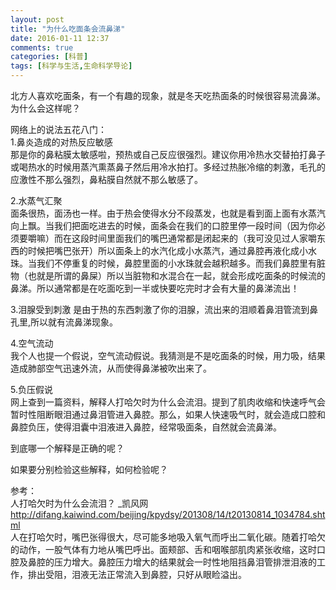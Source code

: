 ```yaml
---
layout: post
title: "为什么吃面条会流鼻涕"
date: 2016-01-11 12:37
comments: true
categories: [科普]
tags: [科学与生活,生命科学导论]
---
```

北方人喜欢吃面条，有一个有趣的现象，就是冬天吃热面条的时候很容易流鼻涕。为什么会这样呢？  

网络上的说法五花八门：  
1.鼻炎造成的对热反应敏感  
那是你的鼻粘膜太敏感啦，预热或自己反应很强烈。建议你用冷热水交替拍打鼻子或喝热水的时候用蒸汽熏蒸鼻子然后用冷水拍打。多经过热胀冷缩的刺激，毛孔的应激性不那么强烈，鼻粘膜自然就不那么敏感了。  

2.水蒸气汇聚  
面条很热，面汤也一样。由于热会使得水分不段蒸发，也就是看到面上面有水蒸汽向上飘。当我们把面吃进去的时候，面条会在我们的口腔里停一段时间（因为你必须要嚼嘛）而在这段时间里面我们的嘴巴通常都是闭起来的（我可没见过人家嚼东西的时候把嘴巴张开）所以面条上的水汽化成小水蒸汽，通过鼻腔再液化成小水珠。当我们不停重复的时候，鼻腔里面的小水珠就会越积越多。而我们鼻腔里有脏物（也就是所谓的鼻屎）所以当脏物和水混合在一起，就会形成吃面条的时候流的鼻涕。所以通常都是在吃面吃到一半或快要吃完时才会有大量的鼻涕流出！  

3.泪腺受到刺激
是由于热的东西刺激了你的泪腺，流出来的泪顺着鼻泪管流到鼻孔里,所以就有流鼻涕现象。  

4.空气流动  
我个人也提一个假说，空气流动假说。我猜测是不是吃面条的时候，用力吸，结果造成肺部空气迅速外流，从而使得鼻涕被吹出来了。  

5.负压假说  
网上查到一篇资料，解释人打哈欠时为什么会流泪。提到了肌肉收缩和快速呼气会暂时性阻断眼泪通过鼻泪管进入鼻腔。那么，如果人快速吸气时，就会造成口腔和鼻腔负压，使得泪囊中泪液进入鼻腔，经常吸面条，自然就会流鼻涕。  

到底哪一个解释是正确的呢？  

如果要分别检验这些解释，如何检验呢？  

参考：  
人打哈欠时为什么会流泪？ _凯风网  
http://difang.kaiwind.com/beijing/kpydsy/201308/14/t20130814_1034784.shtml  
   人在打哈欠时，嘴巴张得很大，尽可能多地吸入氧气而呼出二氧化碳。随着打哈欠的动作，一股气体有力地从嘴巴呼出。面颊部、舌和咽喉部肌肉紧张收缩，这时口腔及鼻腔的压力增大。鼻腔压力增大的结果就会一时性地阻挡鼻泪管排泄泪液的工作，排出受阻，泪液无法正常流入到鼻腔，只好从眼睑溢出。